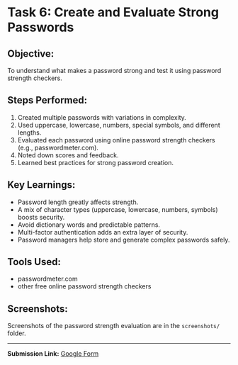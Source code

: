 
# Task 6: Create and Evaluate Strong Passwords

## Objective:
To understand what makes a password strong and test it using password strength checkers.

## Steps Performed:

1. Created multiple passwords with variations in complexity.
2. Used uppercase, lowercase, numbers, special symbols, and different lengths.
3. Evaluated each password using online password strength checkers (e.g., passwordmeter.com).
4. Noted down scores and feedback.
5. Learned best practices for strong password creation.

## Key Learnings:

- Password length greatly affects strength.
- A mix of character types (uppercase, lowercase, numbers, symbols) boosts security.
- Avoid dictionary words and predictable patterns.
- Multi-factor authentication adds an extra layer of security.
- Password managers help store and generate complex passwords safely.

## Tools Used:

- passwordmeter.com
- other free online password strength checkers

## Screenshots:
Screenshots of the password strength evaluation are in the `screenshots/` folder.

---

**Submission Link:** [Google Form](https://forms.gle/8Gm83s53KbyXs3Ne9)
